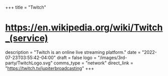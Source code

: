 +++
title = "Twitch"
# https://en.wikipedia.org/wiki/Twitch_(service)
description = "Twitch is an online live streaming platform."
date = "2022-07-23T03:55:42-04:00"
draft = false
logo = "/images/3rd-party/TwitchLogo.svg"
comms_type = "network"
direct_link = "https://twitch.tv/jupiterbroadcasting"
+++

